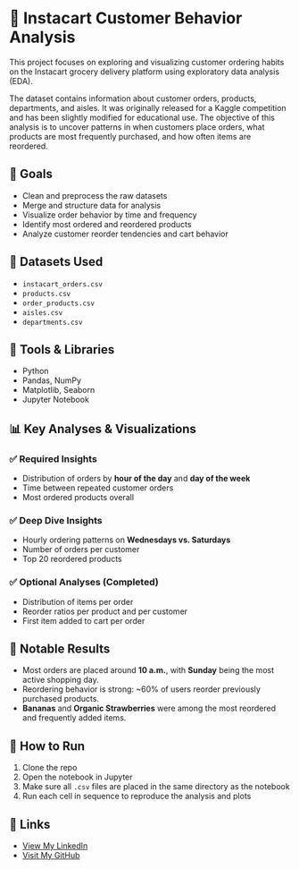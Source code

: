 # 🛒 Instacart Customer Behavior Analysis

This project focuses on exploring and visualizing customer ordering habits on the Instacart grocery delivery platform using exploratory data analysis (EDA).

The dataset contains information about customer orders, products, departments, and aisles. It was originally released for a Kaggle competition and has been slightly modified for educational use. The objective of this analysis is to uncover patterns in when customers place orders, what products are most frequently purchased, and how often items are reordered.

## 📌 Goals

- Clean and preprocess the raw datasets
- Merge and structure data for analysis
- Visualize order behavior by time and frequency
- Identify most ordered and reordered products
- Analyze customer reorder tendencies and cart behavior

## 📁 Datasets Used

- `instacart_orders.csv`
- `products.csv`
- `order_products.csv`
- `aisles.csv`
- `departments.csv`

## 🧰 Tools & Libraries

- Python
- Pandas, NumPy
- Matplotlib, Seaborn
- Jupyter Notebook

## 📊 Key Analyses & Visualizations

### ✅ Required Insights
- Distribution of orders by **hour of the day** and **day of the week**
- Time between repeated customer orders
- Most ordered products overall

### ✅ Deep Dive Insights
- Hourly ordering patterns on **Wednesdays vs. Saturdays**
- Number of orders per customer
- Top 20 reordered products

### ✅ Optional Analyses (Completed)
- Distribution of items per order
- Reorder ratios per product and per customer
- First item added to cart per order

## 📌 Notable Results

- Most orders are placed around **10 a.m.**, with **Sunday** being the most active shopping day.
- Reordering behavior is strong: ~60% of users reorder previously purchased products.
- **Bananas** and **Organic Strawberries** were among the most reordered and frequently added items.

## 🚀 How to Run

1. Clone the repo
2. Open the notebook in Jupyter
3. Make sure all `.csv` files are placed in the same directory as the notebook
4. Run each cell in sequence to reproduce the analysis and plots

## 🔗 Links

- [View My LinkedIn](https://www.linkedin.com/in/ozturkkenes)
- [Visit My GitHub](https://github.com/Harewavy)
